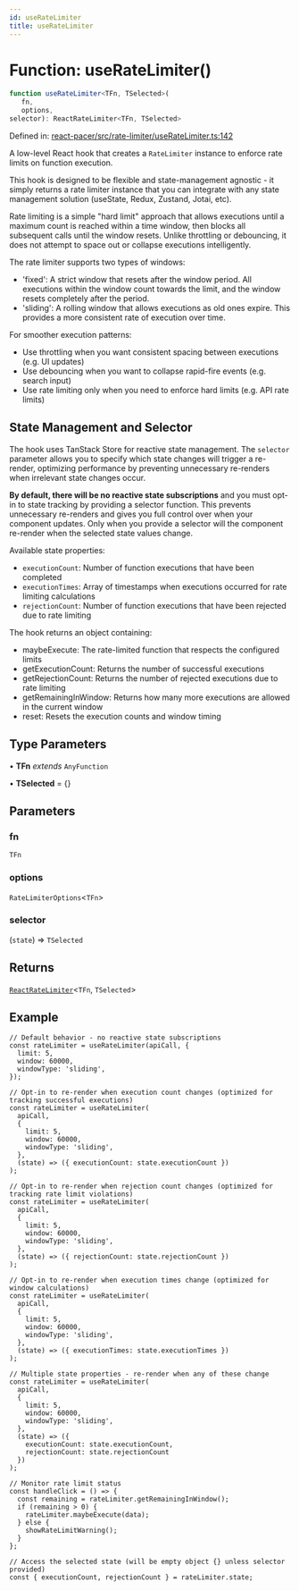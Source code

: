 ```yaml
---
id: useRateLimiter
title: useRateLimiter
---
```


<!-- DO NOT EDIT: this page is autogenerated from the type comments -->

# Function: useRateLimiter()

```ts
function useRateLimiter<TFn, TSelected>(
   fn, 
   options, 
selector): ReactRateLimiter<TFn, TSelected>
```

Defined in: [react-pacer/src/rate-limiter/useRateLimiter.ts:142](https://github.com/TanStack/pacer/blob/main/packages/react-pacer/src/rate-limiter/useRateLimiter.ts#L142)

A low-level React hook that creates a `RateLimiter` instance to enforce rate limits on function execution.

This hook is designed to be flexible and state-management agnostic - it simply returns a rate limiter instance that
you can integrate with any state management solution (useState, Redux, Zustand, Jotai, etc).

Rate limiting is a simple "hard limit" approach that allows executions until a maximum count is reached within
a time window, then blocks all subsequent calls until the window resets. Unlike throttling or debouncing,
it does not attempt to space out or collapse executions intelligently.

The rate limiter supports two types of windows:
- 'fixed': A strict window that resets after the window period. All executions within the window count
  towards the limit, and the window resets completely after the period.
- 'sliding': A rolling window that allows executions as old ones expire. This provides a more
  consistent rate of execution over time.

For smoother execution patterns:
- Use throttling when you want consistent spacing between executions (e.g. UI updates)
- Use debouncing when you want to collapse rapid-fire events (e.g. search input)
- Use rate limiting only when you need to enforce hard limits (e.g. API rate limits)

## State Management and Selector

The hook uses TanStack Store for reactive state management. The `selector` parameter allows you
to specify which state changes will trigger a re-render, optimizing performance by preventing
unnecessary re-renders when irrelevant state changes occur.

**By default, there will be no reactive state subscriptions** and you must opt-in to state
tracking by providing a selector function. This prevents unnecessary re-renders and gives you
full control over when your component updates. Only when you provide a selector will the
component re-render when the selected state values change.

Available state properties:
- `executionCount`: Number of function executions that have been completed
- `executionTimes`: Array of timestamps when executions occurred for rate limiting calculations
- `rejectionCount`: Number of function executions that have been rejected due to rate limiting

The hook returns an object containing:
- maybeExecute: The rate-limited function that respects the configured limits
- getExecutionCount: Returns the number of successful executions
- getRejectionCount: Returns the number of rejected executions due to rate limiting
- getRemainingInWindow: Returns how many more executions are allowed in the current window
- reset: Resets the execution counts and window timing

## Type Parameters

• **TFn** *extends* `AnyFunction`

• **TSelected** = \{\}

## Parameters

### fn

`TFn`

### options

`RateLimiterOptions`\<`TFn`\>

### selector

(`state`) => `TSelected`

## Returns

[`ReactRateLimiter`](../../interfaces/reactratelimiter.md)\<`TFn`, `TSelected`\>

## Example

```tsx
// Default behavior - no reactive state subscriptions
const rateLimiter = useRateLimiter(apiCall, {
  limit: 5,
  window: 60000,
  windowType: 'sliding',
});

// Opt-in to re-render when execution count changes (optimized for tracking successful executions)
const rateLimiter = useRateLimiter(
  apiCall,
  {
    limit: 5,
    window: 60000,
    windowType: 'sliding',
  },
  (state) => ({ executionCount: state.executionCount })
);

// Opt-in to re-render when rejection count changes (optimized for tracking rate limit violations)
const rateLimiter = useRateLimiter(
  apiCall,
  {
    limit: 5,
    window: 60000,
    windowType: 'sliding',
  },
  (state) => ({ rejectionCount: state.rejectionCount })
);

// Opt-in to re-render when execution times change (optimized for window calculations)
const rateLimiter = useRateLimiter(
  apiCall,
  {
    limit: 5,
    window: 60000,
    windowType: 'sliding',
  },
  (state) => ({ executionTimes: state.executionTimes })
);

// Multiple state properties - re-render when any of these change
const rateLimiter = useRateLimiter(
  apiCall,
  {
    limit: 5,
    window: 60000,
    windowType: 'sliding',
  },
  (state) => ({
    executionCount: state.executionCount,
    rejectionCount: state.rejectionCount
  })
);

// Monitor rate limit status
const handleClick = () => {
  const remaining = rateLimiter.getRemainingInWindow();
  if (remaining > 0) {
    rateLimiter.maybeExecute(data);
  } else {
    showRateLimitWarning();
  }
};

// Access the selected state (will be empty object {} unless selector provided)
const { executionCount, rejectionCount } = rateLimiter.state;
```

